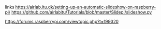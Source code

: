 links
https://airlab.itu.dk/setting-up-an-automatic-slideshow-on-raspberry-pi/
https://github.com/airlabitu/Tutorials/blob/master/Slidepi/slideshow.py

https://forums.raspberrypi.com/viewtopic.php?t=199320
